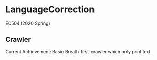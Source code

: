 # LanguageCorrection
EC504 (2020 Spring)


## Crawler
Current Achievement: Basic Breath-first-crawler which only print text.
